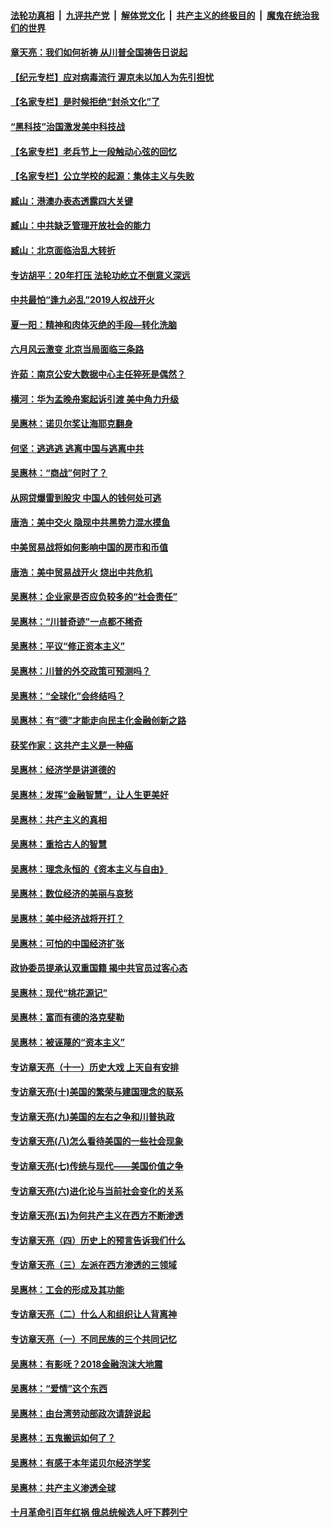 

####  [法轮功真相](../../../../basic/blob/master/README.md?t=07051731) &nbsp;|&nbsp; [九评共产党](../../../../9ping.md/blob/master/README.md?t=07051731) &nbsp;|&nbsp; [解体党文化](../../../../jtdwh.md/blob/master/README.md?t=07051731)  &nbsp;|&nbsp; [共产主义的终极目的](../../../../gczydzjmd.md/blob/master/README.md?t=07051731) &nbsp;|&nbsp; [魔鬼在统治我们的世界](../../../../mgztzwmdsj.md/blob/master/README.md?t=07051731) 

#### [章天亮：我们如何祈祷 从川普全国祷告日说起](../pages/nsc423/n11944627.md?t=07051731) 

#### [【纪元专栏】应对病毒流行 渥京未以加人为先引担忧](../pages/nsc423/n11875714.md?t=07051731) 

#### [【名家专栏】是时候拒绝“封杀文化”了](../pages/nsc423/n11814093.md?t=07051731) 

#### [“黑科技”治国激发美中科技战](../pages/nsc423/n11638056.md?t=07051731) 

#### [【名家专栏】老兵节上一段触动心弦的回忆](../pages/nsc423/n11646016.md?t=07051731) 

#### [【名家专栏】公立学校的起源：集体主义与失败](../pages/nsc423/n11601833.md?t=07051731) 

#### [臧山：港澳办表态透露四大关键](../pages/nsc423/n11421628.md?t=07051731) 

#### [臧山：中共缺乏管理开放社会的能力](../pages/nsc423/n11407457.md?t=07051731) 

#### [臧山：北京面临治乱大转折](../pages/nsc423/n11406895.md?t=07051731) 

#### [专访胡平：20年打压 法轮功屹立不倒意义深远](../pages/nsc423/n11398800.md?t=07051731) 

#### [中共最怕“逢九必乱”2019人权战开火](../pages/nsc423/n11385248.md?t=07051731) 

#### [夏一阳：精神和肉体灭绝的手段—转化洗脑](../pages/nsc423/n11368250.md?t=07051731) 

#### [六月风云激变 北京当局面临三条路](../pages/nsc423/n11313668.md?t=07051731) 

#### [许茹：南京公安大数据中心主任猝死是偶然？](../pages/nsc423/n11064744.md?t=07051731) 

#### [横河：华为孟晚舟案起诉引渡 美中角力升级](../pages/nsc423/n11027230.md?t=07051731) 

#### [吴惠林：诺贝尔奖让海耶克翻身](../pages/nsc423/n10890049.md?t=07051731) 

#### [何坚：逃逃逃 逃离中国与逃离中共](../pages/nsc423/n10592891.md?t=07051731) 

#### [吴惠林：“商战”何时了？](../pages/nsc423/n10573558.md?t=07051731) 

#### [从网贷爆雷到股灾 中国人的钱何处可逃](../pages/nsc423/n10572800.md?t=07051731) 

#### [唐浩：美中交火 隐现中共黑势力混水摸鱼](../pages/nsc423/n10544040.md?t=07051731) 

#### [中美贸易战将如何影响中国的房市和币值](../pages/nsc423/n10543697.md?t=07051731) 

#### [唐浩：美中贸易战开火 烧出中共危机](../pages/nsc423/n10540126.md?t=07051731) 

#### [吴惠林：企业家是否应负较多的“社会责任”](../pages/nsc423/n10535022.md?t=07051731) 

#### [吴惠林：“川普奇迹”一点都不稀奇](../pages/nsc423/n10512808.md?t=07051731) 

#### [吴惠林：平议“修正资本主义”](../pages/nsc423/n10495724.md?t=07051731) 

#### [吴惠林：川普的外交政策可预测吗？](../pages/nsc423/n10462387.md?t=07051731) 

#### [吴惠林：“全球化”会终结吗？](../pages/nsc423/n10452838.md?t=07051731) 

#### [吴惠林：有“德”才能走向民主化金融创新之路](../pages/nsc423/n10432292.md?t=07051731) 

#### [获奖作家：这共产主义是一种癌](../pages/nsc423/n10431541.md?t=07051731) 

#### [吴惠林：经济学是讲道德的](../pages/nsc423/n10398014.md?t=07051731) 

#### [吴惠林：发挥“金融智慧”，让人生更美好](../pages/nsc423/n10375019.md?t=07051731) 

#### [吴惠林：共产主义的真相](../pages/nsc423/n10351394.md?t=07051731) 

#### [吴惠林：重拾古人的智慧](../pages/nsc423/n10337691.md?t=07051731) 

#### [吴惠林：理念永恒的《资本主义与自由》](../pages/nsc423/n10316274.md?t=07051731) 

#### [吴惠林：数位经济的美丽与哀愁](../pages/nsc423/n10292946.md?t=07051731) 

#### [吴惠林：美中经济战将开打？](../pages/nsc423/n10258825.md?t=07051731) 

#### [吴惠林：可怕的中国经济扩张](../pages/nsc423/n10219147.md?t=07051731) 

#### [政协委员提承认双重国籍 揭中共官员过客心态](../pages/nsc423/n10208809.md?t=07051731) 

#### [吴惠林：现代“桃花源记”](../pages/nsc423/n10185234.md?t=07051731) 

#### [吴惠林：富而有德的洛克斐勒](../pages/nsc423/n10142264.md?t=07051731) 

#### [吴惠林：被诬蔑的“资本主义”](../pages/nsc423/n10124816.md?t=07051731) 

#### [专访章天亮（十一）历史大戏 上天自有安排](../pages/nsc423/n10094905.md?t=07051731) 

#### [专访章天亮(十)美国的繁荣与建国理念的联系](../pages/nsc423/n10094899.md?t=07051731) 

#### [专访章天亮(九)美国的左右之争和川普执政](../pages/nsc423/n10094889.md?t=07051731) 

#### [专访章天亮(八)怎么看待美国的一些社会现象](../pages/nsc423/n10094857.md?t=07051731) 

#### [专访章天亮(七)传统与现代——美国价值之争](../pages/nsc423/n10093140.md?t=07051731) 

#### [专访章天亮(六)进化论与当前社会变化的关系](../pages/nsc423/n10092036.md?t=07051731) 

#### [专访章天亮(五)为何共产主义在西方不断渗透](../pages/nsc423/n10083620.md?t=07051731) 

#### [专访章天亮（四）历史上的预言告诉我们什么](../pages/nsc423/n10083606.md?t=07051731) 

#### [专访章天亮（三）左派在西方渗透的三领域](../pages/nsc423/n10081115.md?t=07051731) 

#### [吴惠林：工会的形成及其功能](../pages/nsc423/n10080633.md?t=07051731) 

#### [专访章天亮（二）什么人和组织让人背离神](../pages/nsc423/n10076637.md?t=07051731) 

#### [专访章天亮（一）不同民族的三个共同记忆](../pages/nsc423/n10074188.md?t=07051731) 

#### [吴惠林：有影呒？2018金融泡沫大地震](../pages/nsc423/n10040534.md?t=07051731) 

#### [吴惠林：“爱情”这个东西](../pages/nsc423/n10019423.md?t=07051731) 

#### [吴惠林：由台湾劳动部政次请辞说起](../pages/nsc423/n9979679.md?t=07051731) 

#### [吴惠林：五鬼搬运如何了？](../pages/nsc423/n9925338.md?t=07051731) 

#### [吴惠林：有感于本年诺贝尔经济学奖](../pages/nsc423/n9871883.md?t=07051731) 

#### [吴惠林：共产主义渗透全球](../pages/nsc423/n9812748.md?t=07051731) 

#### [十月革命引百年红祸 俄总统候选人吁下葬列宁](../pages/nsc423/n9810182.md?t=07051731) 

